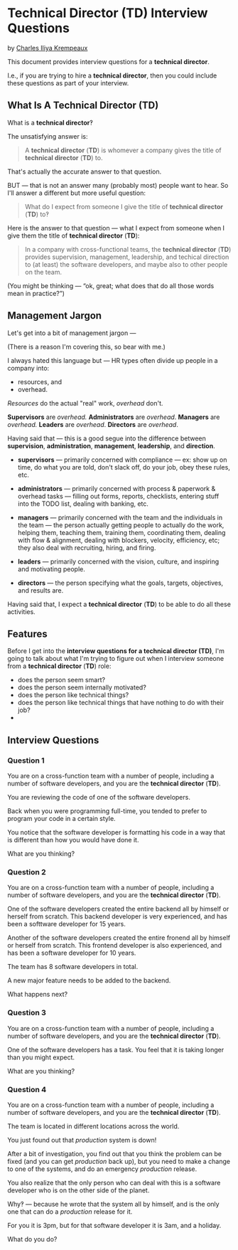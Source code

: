 # Technical Director (TD) Interview Questions
by [Charles Iliya Krempeaux](http://changelog.ca/)

This document provides interview questions for a **technical director**.

I.e., if you are trying to hire a **technical director**, then you could include these questions as part of your interview.

## What Is A Technical Director (TD)

What is a **technical director**‽

The unsatisfying answer is:
> A **technical director** (**TD**) is whomever a company gives the title of **technical director** (**TD**) to.

That's actually the accurate answer to that question.

BUT — that is not an answer many (probably most) people want to hear. So I'll answer a different but more useful question:
> What do I expect from someone I give the title of **technical director** (**TD**) to‽
 
Here is the answer to that question — what I expect from someone when I give them the title of **technical director** (**TD**):
> In a company with cross-functional teams, the **technical director** (**TD**) provides supervision, management, leadership, and techical direction to (at least) the software developers, and maybe also to other people on the team.

(You might be thinking — “ok, great; what does that do all those words mean in practice?”)

## Management Jargon

Let's get into a bit of management jargon —

(There is a reason I'm covering this, so bear with me.)

I always hated this language but — HR types often divide up people in a company into:

* resources, and
* overhead.

_Resources_ do the actual "real" work, _overhead_ don't.

**Supervisors** are _overhead._
**Administrators** are _overhead_.
**Managers** are _overhead._
**Leaders** are _overhead_.
**Directors** are _overhead_.

Having said that — this is a good segue into the difference between **supervision**, **administration**, **management**, **leadership**, and **direction**.

* **supervisors** — primarily concerned with compliance — ex: show up on time, do what you are told, don't slack off, do your job, obey these rules, etc.

* **administrators** — primarily concerned with process & paperwork & overhead tasks — filling out forms, reports, checklists, entering stuff into the TODO list, dealing with banking, etc.

* **managers** — primarily concerned with the team and the individuals in the team — the person actually getting people to actually do the work, helping them, teaching them, training them, coordinating them, dealing with flow & alignment, dealing with blockers, velocity, efficiency, etc; they also deal with recruiting, hiring, and firing.

* **leaders** — primarily concerned with the vision, culture, and inspiring and motivating people.

* **directors** — the person specifying what the goals, targets, objectives, and results are.


Having said that, I expect a **technical director** (**TD**) to be able to do all these activities.

## Features

Before I get into the **interview questions for a technical director (TD)**, I'm going to talk about what I'm trying to figure out when I interview someone from a **technical director** (**TD**) role:

* does the person seem smart?
* does the person seem internally motivated?
* does the person like technical things?
* does the person like technical things that have nothing to do with their job?
* 

## Interview Questions

### Question 1

You are on a cross-function team with a number of people, including a number of software developers, and you are the **technical director** (**TD**).

You are reviewing the code of one of the software developers.

Back when you were programming full-time, you tended to prefer to program your code in a certain style.

You notice that the software developer is formatting his code in a way that is different than how you would have done it.

What are you thinking?

### Question 2

You are on a cross-function team with a number of people, including a number of software developers, and you are the **technical director** (**TD**).

One of the software developers created the entire backend all by himself or herself from scratch. This backend developer is very experienced, and has been a softtware developer for 15 years.

Another of the software developers created the entire fronend all by himself or herself from scratch. This frontend developer is also experienced, and has been a software developer for 10 years.

The team has 8 software developers in total.

A new major feature needs to be added to the backend.

What happens next?

### Question 3

You are on a cross-function team with a number of people, including a number of software developers, and you are the **technical director** (**TD**).

One of the software developers has a task. You feel that it is taking longer than you might expect.

What are you thinking?

### Question 4

You are on a cross-function team with a number of people, including a number of software developers, and you are the **technical director** (**TD**).

The team is located in different locations across the world.

You just found out that _production_ system is down!

After a bit of investigation, you find out that you think the problem can be fixed (and you can get _production_ back up), but you need to make a change to one of the systems, and do an emergency _production_ release.

You  also realize that the only person who can deal with this is a software developer who is on the other side of the planet.

Why‽ — because he wrote that the system all by himself, and is the only one that can do a _production_ release for it.

For you it is 3pm, but for that software developer it is 3am, and a holiday.

What do you do?
